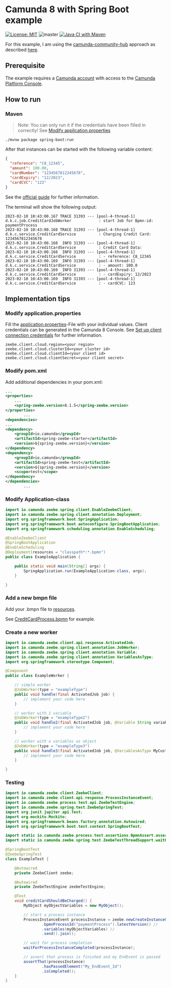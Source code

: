 # Camunda 8 with Spring Boot example
[![License: MIT](https://img.shields.io/badge/License-MIT-yellow.svg)](https://opensource.org/licenses/MIT)
![master](https://img.shields.io/github/last-commit/badges/shields/master)
[![Java CI with Maven](https://github.com/kirillesau/camunda-8-spring-example/actions/workflows/build%20with%20maven.yml/badge.svg?branch=master)](https://github.com/kirillesau/camunda-8-spring-example/actions/workflows/build%20with%20maven.yml)

For this example, I am using the [camunda-community-hub](https://github.com/camunda-community-hub) approach as
described [here](https://github.com/camunda-community-hub/spring-zeebe).

## Prerequisite

The example requires a [Camunda account](https://docs.camunda.io/docs/next/guides/getting-started/) with access to
the [Camunda Platform Console](https://docs.camunda.io/docs/components/console/introduction-to-console/).

## How to run

### Maven

> Note: You can only run it if the credentials have been filled in correctly! See [Modify application.properties
](README.md#modify-applicationproperties)

```shell
./mvnw package spring-boot:run
```

After that instances can be started with the following variable content:

````json
{
  "reference": "C8_12345",
  "amount": 100.00,
  "cardNumber": "1234567812345678",
  "cardExpiry": "12/2023",
  "cardCVC": "123"
}
````

See the [official guide](https://docs.camunda.io/docs/components/modeler/web-modeler/start-instance/) for further
information.

The terminal will show the following output:

````console
2023-02-10 10:43:00.167 TRACE 31393 --- [pool-4-thread-1] d.k.c.job.CreditCardJobWorker            : start Job for Bpmn-id: paymentProcess
2023-02-10 10:43:00.168 TRACE 31393 --- [pool-4-thread-1] d.k.c.service.CreditCardService          : Charging Credit Card: 1234567812345678
2023-02-10 10:43:00.168  INFO 31393 --- [pool-4-thread-1] d.k.c.service.CreditCardService          : Credit Card Data: 
2023-02-10 10:43:00.168  INFO 31393 --- [pool-4-thread-1] d.k.c.service.CreditCardService          : - reference: C8_12345
2023-02-10 10:43:00.169  INFO 31393 --- [pool-4-thread-1] d.k.c.service.CreditCardService          : - amount: 100.0
2023-02-10 10:43:00.169  INFO 31393 --- [pool-4-thread-1] d.k.c.service.CreditCardService          : - cardExpiry: 12/2023
2023-02-10 10:43:00.169  INFO 31393 --- [pool-4-thread-1] d.k.c.service.CreditCardService          : - cardCVC: 123
````

## Implementation tips

### Modify application.properties

Fill the [application.properties](src/main/resources/application.properties)-File with your individual values. Client
credentials can be generated in the Camunda 8 Console.
See [Set up client connection credentials](https://docs.camunda.io/docs/guides/setup-client-connection-credentials/) for
further information.

```properties
zeebe.client.cloud.region=<your region>
zeebe.client.cloud.clusterId=<your cluster id>
zeebe.client.cloud.clientId=<your client id>
zeebe.client.cloud.clientSecret=<your client secret>
```

### Modify pom.xml

Add additional dependencies in your pom.xml:

```xml
...
<properties>
    ...
    <spring-zeebe.version>8.1.5</spring-zeebe.version>
</properties>
        ...
<dependencies>
...
<dependency>
    <groupId>io.camunda</groupId>
    <artifactId>spring-zeebe-starter</artifactId>
    <version>${spring-zeebe.version}</version>
</dependency>
<dependency>
    <groupId>io.camunda</groupId>
    <artifactId>spring-zeebe-test</artifactId>
    <version>${spring-zeebe.version}</version>
    <scope>test</scope>
</dependency>
</dependencies>
        ...
```

### Modify Application-class

```java
import io.camunda.zeebe.spring.client.EnableZeebeClient;
import io.camunda.zeebe.spring.client.annotation.Deployment;
import org.springframework.boot.SpringApplication;
import org.springframework.boot.autoconfigure.SpringBootApplication;
import org.springframework.scheduling.annotation.EnableScheduling;

@EnableZeebeClient
@SpringBootApplication
@EnableScheduling
@Deployment(resources = "classpath*:*.bpmn")
public class ExampleApplication {

    public static void main(String[] args) {
        SpringApplication.run(ExampleApplication.class, args);
    }

}

```

### Add a new bmpn file

Add your .bmpn file to [resources](src/main/resources).

See [CreditCardProcess.bpmn](src/main/resources/CreditCardProcess.bpmn) for example.

### Create a new worker

```java
import io.camunda.zeebe.client.api.response.ActivatedJob;
import io.camunda.zeebe.spring.client.annotation.JobWorker;
import io.camunda.zeebe.spring.client.annotation.Variable;
import io.camunda.zeebe.spring.client.annotation.VariablesAsType;
import org.springframework.stereotype.Component;

@Component
public class ExampleWorker {

    // simple worker
    @JobWorker(type = "exampleType")
    public void handle(final ActivatedJob job) {
        // implement your code here
    }

    // worker with 1 variable
    @JobWorker(type = "exampleType2")
    public void handle2(final ActivatedJob job, @Variable String variableName) {
        // implement your code here
    }

    // worker with x variables as object
    @JobWorker(type = "exampleType3")
    public void handle3(final ActivatedJob job, @VariablesAsType MyCustomObject customObject) {
        // implement your code here
    }

}
```

### Testing

```java
import io.camunda.zeebe.client.ZeebeClient;
import io.camunda.zeebe.client.api.response.ProcessInstanceEvent;
import io.camunda.zeebe.process.test.api.ZeebeTestEngine;
import io.camunda.zeebe.spring.test.ZeebeSpringTest;
import org.junit.jupiter.api.Test;
import org.mockito.Mockito;
import org.springframework.beans.factory.annotation.Autowired;
import org.springframework.boot.test.context.SpringBootTest;

import static io.camunda.zeebe.process.test.assertions.BpmnAssert.assertThat;
import static io.camunda.zeebe.spring.test.ZeebeTestThreadSupport.waitForProcessInstanceCompleted;

@SpringBootTest
@ZeebeSpringTest
class ExampleTest {

    @Autowired
    private ZeebeClient zeebe;

    @Autowired
    private ZeebeTestEngine zeebeTestEngine;

    @Test
    void creditCardShouldBeCharged() {
        MyObject myObjectVariables = new MyObject();

        // start a process instance
        ProcessInstanceEvent processInstance = zeebe.newCreateInstanceCommand() //
                .bpmnProcessId("paymentProcess").latestVersion() //
                .variables(myObjectVariables) //
                .send().join();

        // wait for process completion
        waitForProcessInstanceCompleted(processInstance);

        // assert that process is finished and my EndEvent is passed
        assertThat(processInstance)
                .hasPassedElement("My_EndEvent_Id")
                .isCompleted();
    }
}
```
